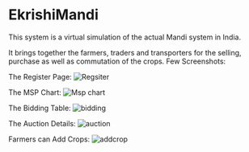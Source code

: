 # EkrishiMandi
This system is a virtual simulation of the actual Mandi system in India.

It brings together the farmers, traders and transporters for the selling, purchase as well as commutation of the crops.
Few Screenshots:

The Register Page:
![Regsiter](https://user-images.githubusercontent.com/63180433/125514663-7397236d-24e1-4eaf-a7b0-dccd79873420.jpg)

The MSP Chart:
![Msp chart](https://user-images.githubusercontent.com/63180433/125514453-177c02e3-1f06-4eb0-aa9f-78f1ae070036.jpg)

The Bidding Table:
![bidding](https://user-images.githubusercontent.com/63180433/125514667-7aa3975e-3246-4d38-a2ac-3da4bf9671d8.jpg)

The Auction Details:
![auction](https://user-images.githubusercontent.com/63180433/125514718-eaeb8c53-0138-4d6b-afb1-17bc65b70564.jpg)

Farmers can Add Crops:
![addcrop](https://user-images.githubusercontent.com/63180433/125514713-463ca617-0ded-4d47-8f65-e2e06aef4723.jpg)



